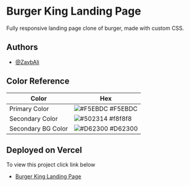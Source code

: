 
# Burger King Landing Page

Fully responsive landing page clone of burger, made with custom CSS.


## Authors

- [@ZaybAli](https://www.github.com/zaybali)

## Color Reference

| Color             | Hex                                                                |
| ----------------- | ------------------------------------------------------------------ |
| Primary Color | ![#F5EBDC](https://via.placeholder.com/10/F5EBDC?text=+) #F5EBDC |
| Secondary Color | ![#502314](https://via.placeholder.com/10/502314?text=+) #f8f8f8 |
| Secondary BG Color | ![#D62300](https://via.placeholder.com/10/D62300?text=+) #D62300 |


## Deployed on Vercel

To view this project click link below

  - [Burger King Landing Page](https://bk-landing-page-zaybali.vercel.app/)

